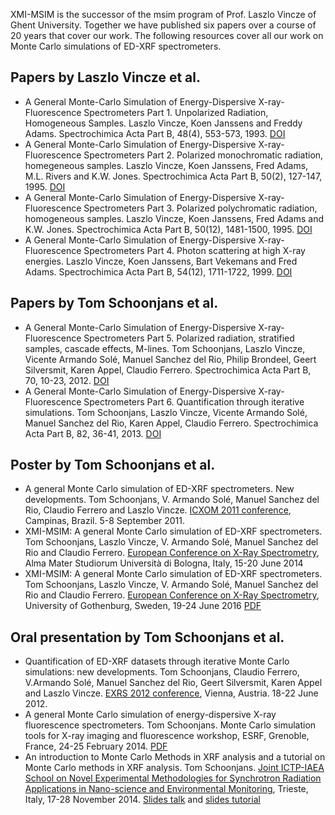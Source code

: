 XMI-MSIM is the successor of the msim program of Prof. Laszlo Vincze of Ghent University. Together we have published six papers over a course of 20 years that cover our work. The following resources cover all our work on Monte Carlo simulations of ED-XRF spectrometers.

## Papers by Laszlo Vincze et al.

* A General Monte-Carlo Simulation of Energy-Dispersive X-ray-Fluorescence Spectrometers Part 1. Unpolarized Radiation, Homogeneous Samples. Laszlo Vincze, Koen Janssens and Freddy Adams. Spectrochimica Acta Part B, 48(4), 553-573, 1993. [DOI](http://dx.doi.org/10.1016/0584-8547%2893%2980060-8)
* A General Monte-Carlo Simulation of Energy-Dispersive X-ray-Fluorescence Spectrometers Part 2. Polarized monochromatic radiation, homegeneous samples. Laszlo Vincze, Koen Janssens, Fred Adams, M.L. Rivers and K.W. Jones. Spectrochimica Acta Part B, 50(2), 127-147, 1995. [DOI](http://dx.doi.org/10.1016/0584-8547%2894%2900124-E)
* A General Monte-Carlo Simulation of Energy-Dispersive X-ray-Fluorescence Spectrometers Part 3. Polarized polychromatic radiation, homogeneous samples. Laszlo Vincze, Koen Janssens, Fred Adams and K.W. Jones. Spectrochimica Acta Part B, 50(12), 1481-1500, 1995. [DOI](http://dx.doi.org/10.1016/0584-8547%2895%2901361-X)
* A General Monte-Carlo Simulation of Energy-Dispersive X-ray-Fluorescence Spectrometers Part 4. Photon scattering at high X-ray energies. Laszlo Vincze, Koen Janssens, Bart Vekemans and Fred Adams. Spectrochimica Acta Part B, 54(12), 1711-1722, 1999. [DOI](http://dx.doi.org/10.1016/S0584-8547%2899%2900094-4)

## Papers by Tom Schoonjans et al.

* A General Monte-Carlo Simulation of Energy-Dispersive X-ray-Fluorescence Spectrometers Part 5. Polarized radiation, stratified samples, cascade effects, M-lines. Tom Schoonjans, Laszlo Vincze, Vicente Armando Solé, Manuel Sanchez del Rio, Philip Brondeel, Geert Silversmit, Karen Appel, Claudio Ferrero. Spectrochimica Acta Part B, 70, 10-23, 2012. [DOI](http://dx.doi.org/10.1016/j.sab.2012.03.011)
* A General Monte-Carlo Simulation of Energy-Dispersive X-ray-Fluorescence Spectrometers Part 6. Quantification through iterative simulations. Tom Schoonjans, Laszlo Vincze, Vicente Armando Solé, Manuel Sanchez del Rio, Karen Appel, Claudio Ferrero. Spectrochimica Acta Part B, 82, 36-41, 2013. [DOI](http://dx.doi.org/10.1016/j.sab.2012.12.011)

## Poster by Tom Schoonjans et al.

* A general Monte Carlo simulation of ED-XRF spectrometers. New developments. Tom Schoonjans, V. Armando Solé, Manuel Sanchez del Rio, Claudio Ferrero and Laszlo Vincze. [ICXOM 2011 conference](http://icxom21.lnls.br), Campinas, Brazil. 5-8 September 2011.
* XMI-MSIM: A general Monte Carlo simulation of ED-XRF spectrometers. Tom Schoonjans, Laszlo Vincze, V. Armando Solé, Manuel Sanchez del Rio and Claudio Ferrero. [European Conference on X-Ray Spectrometry](http://exrs2014.ing.unibo.it), Alma Mater Studiorum Università di Bologna, Italy, 15-20 June 2014
* XMI-MSIM: A general Monte Carlo simulation of ED-XRF spectrometers. Tom Schoonjans, Laszlo Vincze, V. Armando Solé, Manuel Sanchez del Rio and Claudio Ferrero. [European Conference on X-Ray Spectrometry](http://www.exrs2016.se), University of Gothenburg, Sweden, 19-24 June 2016 [PDF](http://lvserver.ugent.be/xmi-msim/poster_EXRS2016.pdf)

## Oral presentation by Tom Schoonjans et al.

* Quantification of ED-XRF datasets through iterative Monte Carlo simulations: new developments. Tom Schoonjans, Claudio Ferrero, V.Armando Solé, Manuel Sanchez del Rio, Geert Silversmit, Karen Appel and Laszlo Vincze. [EXRS 2012 conference](http://www.ati.ac.at/EXRS2012/), Vienna, Austria. 18-22 June 2012.
* A general Monte Carlo simulation of energy-dispersive X-ray fluorescence spectrometers. Tom Schoonjans. Monte Carlo simulation tools for X-ray imaging and fluorescence workshop, ESRF, Grenoble, France, 24-25 February 2014. [PDF](http://lvserver.ugent.be/xmi-msim/xmi-msim-tutorial.pdf)
* An introduction to Monte Carlo Methods in XRF analysis and a tutorial on Monte Carlo methods in XRF analysis. Tom Schoonjans. [Joint ICTP-IAEA School on Novel Experimental Methodologies for Synchrotron Radiation Applications in Nano-science and Environmental Monitoring](http://indico.ictp.it/event/a13226/), Trieste, Italy, 17-28 November 2014. [Slides talk](http://indico.ictp.it/event/a13226/session/6/contribution/32) and [slides tutorial](http://indico.ictp.it/event/a13226/session/6/contribution/35)
